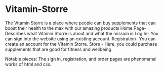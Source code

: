 # Vitamin-Storre
The Vitamin Storre is a place where people can buy supplements that can boost their health to the max with our amazing products
Home Page- Describes what Vitamin Storre is about and what the mission is
Log In- You can sign into the website using an existing account.
Registration- You can create an account for the Vitamin Storre.
Store - Here, you could purchase supplements that are good for fitness and wellbeing.

Notable pieces: The sign in, registration, and order pages are phenomanal works of html and css.
